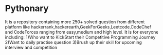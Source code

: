 # Pythonary
It is a repository containing more 250+ solved question  from different platform like hackerrank,hackerearth,GeekForGeeks,Leetcode,CodeChef and CodeForces ranging from easy,medium and high level.
It is for everyone including:
1)Who want to KickStart their Competitive Programming Journey
2)Want to daily practise question
3)Brush up their skill for upcoming interview and competition
